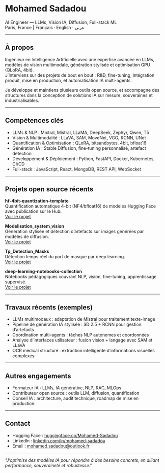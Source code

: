 # Mohamed Sadadou

AI Engineer — LLMs, Vision IA, Diffusion, Full-stack ML  
Paris, France | Français · English · عربي

---

## À propos

Ingénieur en Intelligence Artificielle avec une expertise avancée en LLMs, modèles de vision multimodale, génération stylisée et optimisation GPU (QLoRA, 4bit).  
J’interviens sur des projets de bout en bout : R&D, fine-tuning, intégration produit, mise en production, et automatisation IA multi-agents.

Je développe et maintiens plusieurs outils open source, et accompagne des structures dans la conception de solutions IA sur mesure, souveraines et industrialisables.

---

## Compétences clés

- LLMs & NLP : Mixtral, Mistral, LLaMA, DeepSeek, Zephyr, Qwen, T5  
- Vision & Multimodalité : LLaVA, SAM, MoveNet, VGG, RCNN, UNet  
- Quantification & Optimisation : QLoRA, bitsandbytes, 4bit, bfloat16  
- Génération IA : Stable Diffusion, fine-tuning personnalisé, artefact detection  
- Développement & Déploiement : Python, FastAPI, Docker, Kubernetes, CI/CD  
- Full-stack : JavaScript, React, MongoDB, REST API, WebSocket  

---

## Projets open source récents

**hf-4bit-quantization-template**  
Quantification automatique 4-bit (NF4/bfloat16) de modèles Hugging Face avec publication sur le Hub.  
[Voir le projet](https://github.com/Mohamed-Sadadou/hf-4bit-quantization-template)

**Modelisation_system_vision**  
Génération stylisée et détection d’artefacts sur images générées par modèles de diffusion.  
[Voir le projet](https://github.com/Mohamed-Sadadou/Modelisation_system_vision)

**Tp_Detection_Masks**  
Détection temps réel du port de masque par deep learning.  
[Voir le projet](https://github.com/Mohamed-Sadadou/Tp_Detection_Masks)

**deep-learning-notebooks-collection**  
Notebooks pédagogiques couvrant NLP, vision, fine-tuning, apprentissage supervisé.  
[Voir le projet](https://github.com/Mohamed-Sadadou/deep-learning-notebooks-collection)

---

## Travaux récents (exemples)

- LLMs multimodaux : adaptation de Mistral pour traitement texte-image  
- Pipeline de génération IA stylisée : SD 2.5 + RCNN pour gestion d’artefacts  
- Coordination multi-agents : tâches NLP autonomes et coordonnées  
- Analyse d’interfaces utilisateur : fusion vision + langage avec SAM et LLaVA  
- OCR médical structuré : extraction intelligente d’informations visuelles complexes  

---

## Autres engagements

- Formateur IA : LLMs, IA générative, NLP, RAG, MLOps  
- Contributeur open source : outils LLM, diffusion, quantification  
- Conseil IA : architecture, audit technique, roadmap de mise en production

---

## Contact

- Hugging Face : [huggingface.co/Mohamed-Sadadou](https://huggingface.co/Mohamed-Sadadou)  
- LinkedIn : [linkedin.com/in/mohamed-sadadou](https://www.linkedin.com/in/mohamed-sadadou)  
- Email : mohamed.sadadou@outlook.fr 

---

_"J’optimise des modèles IA pour répondre à des besoins concrets, en alliant performance, souveraineté et robustesse."_
